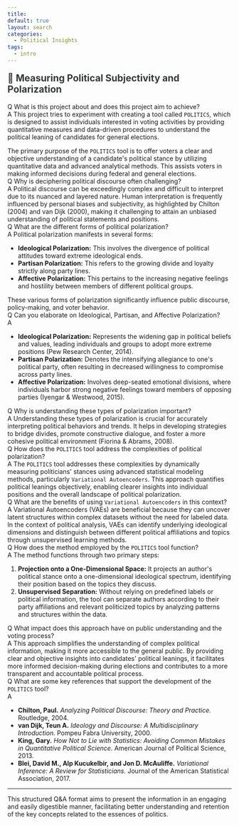 ```yaml
---
title:
default: true
layout: search
categories:
  - Political Insights
tags:
  - intro
---
```


## <p id="title-politics" style="margin-top:-10px; margin-bottom: 13px; front-size: 20px; color: #363838"> 🔻 Measuring Political Subjectivity and Polarization</p>

<p></p>

<div class="qa-container">
  <div class="qa-item">
    <span class="label label-danger">Q</span>
    <span class="qa-text">What is this project about and does this project aim to achieve?</span>
  </div>

  <div class="qa-item">
    <span class="label label-success">A</span>
    <span class="qa-text">This project tries to experiment with creating a tool called <code>POLITICS</code>, which is designed to assist individuals interested in voting activities by providing quantitative measures and data-driven procedures to understand the political leaning of candidates for general elections. <p></p> The primary purpose of the <code>POLITICS</code> tool is to offer voters a clear and objective understanding of a candidate's political stance by utilizing quantitative data and advanced analytical methods. This assists voters in making informed decisions during federal and general elections.</span>

  </div>
</div>

<div class="qa-container">
  <div class="qa-item">
    <span class="label label-danger">Q</span>
    <span class="qa-text">Why is deciphering political discourse often challenging?</span>
  </div>
  <div class="qa-item">
    <span class="label label-success">A</span>
    <span class="qa-text">Political discourse can be exceedingly complex and difficult to interpret due to its nuanced and layered nature. Human interpretation is frequently influenced by personal biases and subjectivity, as highlighted by Chilton (2004) and van Dijk (2000), making it challenging to attain an unbiased understanding of political statements and positions.</span>
  </div>
</div>

<div class="qa-container">
  <div class="qa-item">
    <span class="label label-danger">Q</span>
    <span class="qa-text">What are the different forms of political polarization?</span>
  </div>
  <div class="qa-item">
    <span class="label label-success">A</span>
    <span class="qa-text">
      Political polarization manifests in several forms:
      <ul>
        <li><b>Ideological Polarization:</b> This involves the divergence of political attitudes toward extreme ideological ends.</li>
        <li><b>Partisan Polarization:</b> This refers to the growing divide and loyalty strictly along party lines.</li>
        <li><b>Affective Polarization:</b> This pertains to the increasing negative feelings and hostility between members of different political groups.</li>
      </ul>
      These various forms of polarization significantly influence public discourse, policy-making, and voter behavior.
    </span>
  </div>
</div>

<div class="qa-container">
  <div class="qa-item">
    <span class="label label-danger">Q</span>
    <span class="qa-text">Can you elaborate on Ideological, Partisan, and Affective Polarization?</span>
  </div>
  <div class="qa-item">
    <span class="label label-success">A</span>
    <span class="qa-text">
      <ul>
        <li><b>Ideological Polarization:</b> Represents the widening gap in political beliefs and values, leading individuals and groups to adopt more extreme positions (Pew Research Center, 2014).</li>
        <li><b>Partisan Polarization:</b> Denotes the intensifying allegiance to one's political party, often resulting in decreased willingness to compromise across party lines.</li>
        <li><b>Affective Polarization:</b> Involves deep-seated emotional divisions, where individuals harbor strong negative feelings toward members of opposing parties (Iyengar & Westwood, 2015).</li>
      </ul>
    </span>
  </div>
</div>

<div class="qa-container">
  <div class="qa-item">
    <span class="label label-danger">Q</span>
    <span class="qa-text">Why is understanding these types of polarization important?</span>
  </div>
  <div class="qa-item">
    <span class="label label-success">A</span>
    <span class="qa-text">Understanding these types of polarization is crucial for accurately interpreting political behaviors and trends. It helps in developing strategies to bridge divides, promote constructive dialogue, and foster a more cohesive political environment (Fiorina & Abrams, 2008).</span>
  </div>
</div>

<div class="qa-container">
  <div class="qa-item">
    <span class="label label-danger">Q</span>
    <span class="qa-text">How does the <code>POLITICS</code> tool address the complexities of political polarization?</span>
  </div>
  <div class="qa-item">
    <span class="label label-success">A</span>
    <span class="qa-text">The <code>POLITICS</code> tool addresses these complexities by dynamically measuring politicians' stances using advanced statistical modeling methods, particularly <code>Variational Autoencoders</code>. This approach quantifies political leanings objectively, enabling clearer insights into individual positions and the overall landscape of political polarization.</span>
  </div>
</div>

<div class="qa-container">
  <div class="qa-item">
    <span class="label label-danger">Q</span>
    <span class="qa-text">What are the benefits of using <code>Variational Autoencoders</code> in this context?</span>
  </div>
  <div class="qa-item">
    <span class="label label-success">A</span>
    <span class="qa-text">Variational Autoencoders (VAEs) are beneficial because they can uncover latent structures within complex datasets without the need for labeled data. In the context of political analysis, VAEs can identify underlying ideological dimensions and distinguish between different political affiliations and topics through unsupervised learning methods.</span>
  </div>
</div>

<div class="qa-container">
  <div class="qa-item">
    <span class="label label-danger">Q</span>
    <span class="qa-text">How does the method employed by the <code>POLITICS</code> tool function?</span>
  </div>
  <div class="qa-item">
    <span class="label label-success">A</span>
    <span class="qa-text">
      The method functions through two primary steps:
      <ol>
        <li><b>Projection onto a One-Dimensional Space:</b> It projects an author's political stance onto a one-dimensional ideological spectrum, identifying their position based on the topics they discuss.</li>
        <li><b>Unsupervised Separation:</b> Without relying on predefined labels or political information, the tool can separate authors according to their party affiliations and relevant politicized topics by analyzing patterns and structures within the data.</li>
      </ol>
    </span>
  </div>
</div>

<div class="qa-container">
  <div class="qa-item">
    <span class="label label-danger">Q</span>
    <span class="qa-text">What impact does this approach have on public understanding and the voting process?</span>
  </div>
  <div class="qa-item">
    <span class="label label-success">A</span>
    <span class="qa-text">This approach simplifies the understanding of complex political information, making it more accessible to the general public. By providing clear and objective insights into candidates' political leanings, it facilitates more informed decision-making during elections and contributes to a more transparent and accountable political process.</span>
  </div>
</div>

<div class="qa-container">
  <div class="qa-item">
    <span class="label label-danger">Q</span>
    <span class="qa-text">What are some key references that support the development of the <code>POLITICS</code> tool?</span>
  </div>
  <div class="qa-item">
    <span class="label label-success">A</span>
    <span class="qa-text">
      <ul>
        <li><b>Chilton, Paul.</b> <i>Analyzing Political Discourse: Theory and Practice.</i> Routledge, 2004.</li>
        <li><b>van Dijk, Teun A.</b> <i>Ideology and Discourse: A Multidisciplinary Introduction.</i> Pompeu Fabra University, 2000.</li>
        <li><b>King, Gary.</b> <i>How Not to Lie with Statistics: Avoiding Common Mistakes in Quantitative Political Science.</i> American Journal of Political Science, 2013.</li>
        <li><b>Blei, David M., Alp Kucukelbir, and Jon D. McAuliffe.</b> <i>Variational Inference: A Review for Statisticians.</i> Journal of the American Statistical Association, 2017.</li>
      </ul>
    </span>
  </div>
</div>


---

This structured Q&A format aims to present the information in an engaging and easily digestible manner, facilitating better understanding and retention of the key concepts related to the essences of politics.
